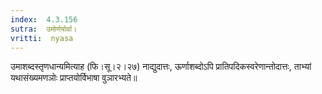 ```yaml
---
index:  4.3.156
sutra:  उमोर्णयोर्वा।
vritti:  nyasa
---
```


उमाशब्दस्तृणधान्यमित्याह (फि।सू।२।२७) नाद्युदात्तः, ऊर्णाशब्दोऽपि प्रातिपदिकस्वरेणान्तोदात्तः, ताभ्यां यथासंख्यमणञोः प्राप्तयोर्विभाषा वुञारभ्यते॥
